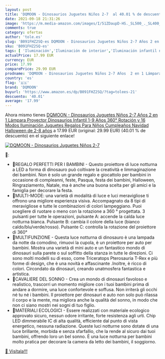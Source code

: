 ```yaml
---
layout: post
title: 'DQMOON - Dinosaurios Juguetes Niños 2-7  al 40.01 % de descuento'
date: 2021-09-18 21:31:26
image: 'https://m.media-amazon.com/images/I/51ZDaupD-HS._SL500_._SL400_.jpg'
comments: true
category: ofertas
author: 'tole.es'
slug: 'B091FHZ2SQ-es DQMOON - Dinosaurios Juguetes Niños 2-7 Años 2 en 1...'
sku: 'B091FHZ2SQ-es'
tags: [ 'Iluminación','Iluminación de interior','Iluminación infantil nocturna','Lámparas e iluminación infantil','dqmoon','navidad', ]
actualPrice: 17.99 EUR
currency: EUR
price: 17.99
comparePrice: 29.99 EUR
prodname: 'DQMOON - Dinosaurios Juguetes Niños 2-7 Años  2 en 1 Lámpara Proyector Dinosaurios Infantil 1-9 Años 360° Rotación y 16 Modos Iluminación  Juguetes Regalos Para Niños Cumpleaños Navidad  Halloween de 2-8 años'
country: 'es'
flag: '🇪🇸'
brand: 'DQMOON'
buyurl: 'https://www.amazon.es/dp/B091FHZ2SQ/?tag=tolees-21'
descuento: '40.01'
average: '17.99'
---
```


Ahora mismo tienes [DQMOON - Dinosaurios Juguetes Niños 2-7 Años  2 en 1 Lámpara Proyector Dinosaurios Infantil 1-9 Años 360° Rotación y 16 Modos Iluminación  Juguetes Regalos Para Niños Cumpleaños Navidad  Halloween de 2-8 años](https://www.amazon.es/dp/B091FHZ2SQ/?tag=tolees-21) a 17.99 EUR (original: 29.99 EUR) (40.01 %  de descuento) en el siguiente enlace!

[![DQMOON - Dinosaurios Juguetes Niños 2-7 ](https://m.media-amazon.com/images/I/51ZDaupD-HS._SL500_._SL400_.jpg)](https://www.amazon.es/dp/B091FHZ2SQ/?tag=tolees-21)

🔎:

- 🦕REGALO PERFETTI PER I BAMBINI - Questo proiettore di luce notturna a LED a forma di dinosauro può coltivare la creatività e limmaginazione dei bambini. Non è solo un grande regalo e giocattolo per bambini in occasione di compleanni, feste, Pasqua, festa dei bambini, Halloween, Ringraziamento, Natale, ma è anche una buona scelta per gli amici e la famiglia per decorare la festa.
- 🦕MULTI-MODE: una varietà di modalità di luce e luci meravigliose ti offrono una migliore esperienza visiva. Accompagnato da 8 tipi di meravigliose e tutte le combinazioni di colori lampeggiano. Puoi scegliere di ruotare o meno con la rotazione a 360 ° progettata. 3 pulsanti per tutte le operazioni, pulsante A: accende la calda luce notturna bianca. Pulsante B: cambia il colore della luce (bianco caldo/blu/verde/rosso). Pulsante C: controlla la rotazione del proiettore di 360°
- 🦕MULTIFUNZIONE - Questa luce notturna di dinosauro è una lampada da notte da comodino, rimuovi la cupola, è un proiettore per auto per bambini. Mostra una varietà di mini auto e un fantastico mondo di dinosauri sulla parete o sul soffitto della stanza in tutte le direzioni. Ci sono molti modelli su di esso, come Triceratops Pterosauria T-Rex e più forme di design, che è una novità e affascinante .Inoltre, è ricco di colori. Circondato da dinosauri, creando unatmosfera fantastica e artistica.
- 🦕CAVALIERE DEL SONNO - Crea un mondo di dinosauri favoloso e realistico, trascorri un momento migliore con i tuoi bambini prima di andare a dormire, una luce confortevole e soffusa. Non irriterà gli occhi né tu né i bambini. Il proiettore per dinosauri e auto non solo può rilassa il corpo e la mente, ma migliora anche la qualità del sonno, in modo che non ci siano mostri nei sogni di tuo figlio.
- 🦕MATERIALI ECOLOGICI - Essere realizzati con materiale ecologico approvato sicuro, nessun odore irritante, forte resistenza agli urti. Chip LED dimmerabile IC di alta qualità, efficiente dal punto di vista energetico, nessuna radiazione. Queste luci notturne sono dotate di una luce brillante, morbida e senza sfarfallio, che la rende al sicuro dai tuoi bambini, offrendo loro un bel sonno. È una luce notturna per bambini molto pratica per decorare la camera da letto dei bambini, il soggiorno.

[🛒 Visítala!!!](https://www.amazon.es/dp/B091FHZ2SQ/?tag=tolees-21)
